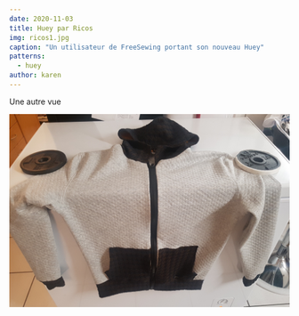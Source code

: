 ```yaml
---
date: 2020-11-03
title: Huey par Ricos
img: ricos1.jpg
caption: "Un utilisateur de FreeSewing portant son nouveau Huey"
patterns:
  - huey
author: karen
---
```


Une autre vue

![Sweat à capuche Huey posé sur une machine à laver au lieu d'un humain](ricos2.jpg)
